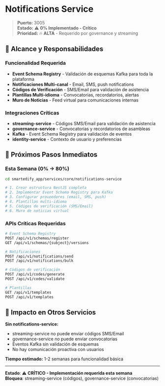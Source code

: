 # Notifications Service

> **Puerto:** 3005  
> **Estado:** ⚠️ **0% Implementado - Crítico**  
> **Prioridad:** 🔥 **ALTA** - Requerido por governance y streaming

## 🎯 Alcance y Responsabilidades

### Funcionalidad Requerida
- **Event Schema Registry** - Validación de esquemas Kafka para toda la plataforma
- **Notificaciones Multi-canal** - Email, SMS, push notifications
- **Códigos de Verificación** - SMS/Email para validación de asistencia
- **Plantillas Multi-idioma** - Convocatorias, recordatorios, alertas
- **Muro de Noticias** - Feed virtual para comunicaciones internas

### Integraciones Críticas
- **streaming-service** - Códigos SMS/Email para validación de asistencia
- **governance-service** - Convocatorias y recordatorios de asambleas
- **Kafka** - Event Schema Registry para validación de eventos
- **identity-service** - Contexto de usuario y preferencias

## 🚀 Próximos Pasos Inmediatos

### Esta Semana (0% → 80%)
```bash
cd smartedify_app/services/core/notifications-service

# 1. Crear estructura NestJS completa
# 2. Implementar Event Schema Registry para Kafka
# 3. Configurar proveedores (email, SMS, push)
# 4. Plantillas multi-idioma
# 5. Códigos de verificación (SMS/Email)
# 6. Muro de noticias virtual
```

### APIs Críticas Requeridas
```bash
# Event Schema Registry
POST /api/v1/schemas/register
GET /api/v1/schemas/{subject}/versions

# Notificaciones
POST /api/v1/notifications/send
POST /api/v1/notifications/bulk

# Códigos de verificación
POST /api/v1/codes/generate
POST /api/v1/codes/validate

# Plantillas
GET /api/v1/templates
POST /api/v1/templates
```

## 🚨 Impacto en Otros Servicios

**Sin notifications-service:**
- streaming-service no puede enviar códigos SMS/Email
- governance-service no puede enviar convocatorias
- Eventos Kafka sin validación de esquemas
- No hay comunicación proactiva con usuarios

**Tiempo estimado:** 1-2 semanas para funcionalidad básica

---

**Estado**: ⚠️ **CRÍTICO - Implementación requerida esta semana**  
**Bloquea**: streaming-service (códigos), governance-service (convocatorias)